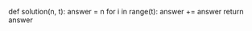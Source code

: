 def solution(n, t):
    answer = n
    for i in range(t):
        answer += answer
    return answer